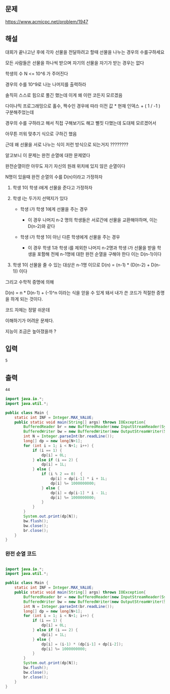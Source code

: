## 문제

https://www.acmicpc.net/problem/1947

## 해설

대회가 끝나고난 후에 각자 선물을 전달하려고 할때 선물을 나누는 경우의 수를구하세요

모든 사람들은 선물을 하나씩 받으며 자기의 선물을 자기가 받는 경우는 없다

학생의 수 N <= 10^6 가 주어진다

경우의 수를 10^9로 나눈 나머지를 출력하라

솔직히 스스로 힘으로 풀긴 했는데 이게 왜 이런 코든지 모르겠음

다이나믹 프로그래밍으로 홀수, 짝수인 경우에 따라 이전 값 * 현재 인덱스 + ( 1 / -1 ) 구분해주었는데

경우의 수를 구하라고 해서 직접 구해보기도 해고 뻘짓 다했는데 도대체 모르겠어서

아무튼 끼워 맞추기 식으로 구하긴 했음

근데 왜 선물을 서로 나누는 식이 저런 방식으로 되는거지 ????????

알고보니 이 문제는 완전 순열에 대한 문제였다

완전순열이란 아무도 자기 자신의 원래 위치에 있지 않은 순열이다

N명이 있을때 완전 순열의 수를 D(n)이라고 가정하자

1. 학생 1이 학생 i에게 선물을 준다고 가정하자

2. 학생 i는 두가지 선택지가 있다

    - 학생 i가 학생 1에게 선물을 주는 경우
        - 이 경우 나머지 n-2 명의 학생들은 서로간에 선물을 교환해야하며, 이는 D(n-2)와 같다

    - 학생 i가 학생 1이 아닌 다른 학생에게 선물을 주는 경우
        - 이 경우 학생 1과 학생 i를 제외한 나머지 n-2명과 학생 i가 선물을 받을 학생을 포함해 전체 n-1명에 대한 완전 순열을 구해야 한다 이는 D(n-1)이다

3. 학생 1이 선물을 줄 수 있는 대상은 n-1명 이므로 D(n) = (n-1) * (D(n-2) + D(n-1)) 이다

그리고 수학적 증명에 의해

D(n) = n * D(n-1) + (-1)^n 이라는 식을 얻을 수 있게 돼서 내가 쓴 코드가 적절한 증명을 하게 되는 것이다.

코드 자체는 정말 쉬운데

이해하기가 어려운 문제다.

지능이 조금은 높아졌을까 ?




## 입력
```txt
5
```

## 출력
```txt
44
```

```java
import java.io.*;
import java.util.*;

public class Main {
    static int INF = Integer.MAX_VALUE;
    public static void main(String[] args) throws IOException{
        BufferedReader br = new BufferedReader(new InputStreamReader(System.in));
        BufferedWriter bw = new BufferedWriter(new OutputStreamWriter(System.out));
        int N = Integer.parseInt(br.readLine());
        long[] dp = new long[N+1];
        for (int i = 1; i < N+1; i++) {
            if (i == 1) {
                dp[i] = 0L;
            } else if (i == 2) {
                dp[i] = 1L;
            } else {
                if (i % 2 == 0)  {
                    dp[i] = dp[i-1] * i + 1L;
                    dp[i] %= 1000000000;
                } else {
                    dp[i] = dp[i-1] * i - 1L;
                    dp[i] %= 1000000000;
                }
            }
        }
        System.out.print(dp[N]);
        bw.flush();
        bw.close();
        br.close();
    }
}
```

### 완전 순열 코드

```java

import java.io.*;
import java.util.*;

public class Main {
    static int INF = Integer.MAX_VALUE;
    public static void main(String[] args) throws IOException{
        BufferedReader br = new BufferedReader(new InputStreamReader(System.in));
        BufferedWriter bw = new BufferedWriter(new OutputStreamWriter(System.out));
        int N = Integer.parseInt(br.readLine());
        long[] dp = new long[N+1];
        for (int i = 1; i < N+1; i++) {
            if (i == 1) {
                dp[i] = 0L;
            } else if (i == 2) {
                dp[i] = 1L;
            } else {
                dp[i] = (i-1) * (dp[i-1] + dp[i-2]);
                dp[i] %= 1000000000;
            }
        }
        System.out.print(dp[N]);
        bw.flush();
        bw.close();
        br.close();
    }
}
```